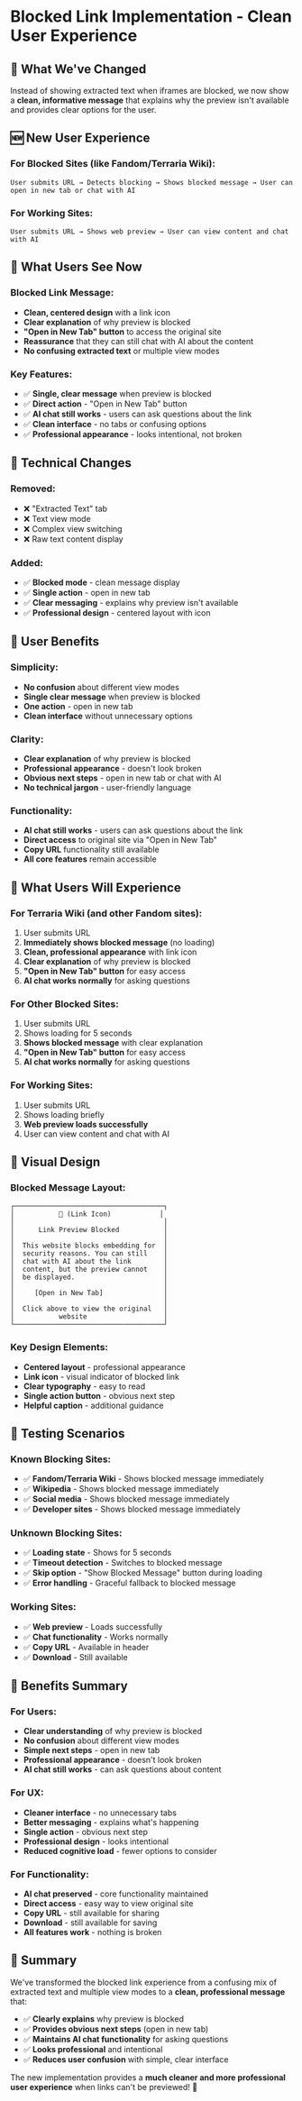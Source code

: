 # Blocked Link Implementation - Clean User Experience

## 🎯 What We've Changed

Instead of showing extracted text when iframes are blocked, we now show a **clean, informative message** that explains why the preview isn't available and provides clear options for the user.

## 🆕 New User Experience

### For Blocked Sites (like Fandom/Terraria Wiki):

```
User submits URL → Detects blocking → Shows blocked message → User can open in new tab or chat with AI
```

### For Working Sites:

```
User submits URL → Shows web preview → User can view content and chat with AI
```

## 🎨 What Users See Now

### Blocked Link Message:

- **Clean, centered design** with a link icon
- **Clear explanation** of why preview is blocked
- **"Open in New Tab" button** to access the original site
- **Reassurance** that they can still chat with AI about the content
- **No confusing extracted text** or multiple view modes

### Key Features:

- ✅ **Single, clear message** when preview is blocked
- ✅ **Direct action** - "Open in New Tab" button
- ✅ **AI chat still works** - users can ask questions about the link
- ✅ **Clean interface** - no tabs or confusing options
- ✅ **Professional appearance** - looks intentional, not broken

## 🔧 Technical Changes

### Removed:

- ❌ "Extracted Text" tab
- ❌ Text view mode
- ❌ Complex view switching
- ❌ Raw text content display

### Added:

- ✅ **Blocked mode** - clean message display
- ✅ **Single action** - open in new tab
- ✅ **Clear messaging** - explains why preview isn't available
- ✅ **Professional design** - centered layout with icon

## 🎯 User Benefits

### Simplicity:

- **No confusion** about different view modes
- **Single clear message** when preview is blocked
- **One action** - open in new tab
- **Clean interface** without unnecessary options

### Clarity:

- **Clear explanation** of why preview is blocked
- **Professional appearance** - doesn't look broken
- **Obvious next steps** - open in new tab or chat with AI
- **No technical jargon** - user-friendly language

### Functionality:

- **AI chat still works** - users can ask questions about the link
- **Direct access** to original site via "Open in New Tab"
- **Copy URL** functionality still available
- **All core features** remain accessible

## 🚀 What Users Will Experience

### For Terraria Wiki (and other Fandom sites):

1. User submits URL
2. **Immediately shows blocked message** (no loading)
3. **Clean, professional appearance** with link icon
4. **Clear explanation** of why preview is blocked
5. **"Open in New Tab" button** for easy access
6. **AI chat works normally** for asking questions

### For Other Blocked Sites:

1. User submits URL
2. Shows loading for 5 seconds
3. **Shows blocked message** with clear explanation
4. **"Open in New Tab" button** for easy access
5. **AI chat works normally** for asking questions

### For Working Sites:

1. User submits URL
2. Shows loading briefly
3. **Web preview loads successfully**
4. User can view content and chat with AI

## 🎨 Visual Design

### Blocked Message Layout:

```
┌─────────────────────────────────────┐
│           🔗 (Link Icon)            │
│                                     │
│      Link Preview Blocked           │
│                                     │
│  This website blocks embedding for  │
│  security reasons. You can still    │
│  chat with AI about the link        │
│  content, but the preview cannot    │
│  be displayed.                      │
│                                     │
│     [Open in New Tab]               │
│                                     │
│  Click above to view the original   │
│           website                   │
└─────────────────────────────────────┘
```

### Key Design Elements:

- **Centered layout** - professional appearance
- **Link icon** - visual indicator of blocked link
- **Clear typography** - easy to read
- **Single action button** - obvious next step
- **Helpful caption** - additional guidance

## 🧪 Testing Scenarios

### Known Blocking Sites:

- ✅ **Fandom/Terraria Wiki** - Shows blocked message immediately
- ✅ **Wikipedia** - Shows blocked message immediately
- ✅ **Social media** - Shows blocked message immediately
- ✅ **Developer sites** - Shows blocked message immediately

### Unknown Blocking Sites:

- ✅ **Loading state** - Shows for 5 seconds
- ✅ **Timeout detection** - Switches to blocked message
- ✅ **Skip option** - "Show Blocked Message" button during loading
- ✅ **Error handling** - Graceful fallback to blocked message

### Working Sites:

- ✅ **Web preview** - Loads successfully
- ✅ **Chat functionality** - Works normally
- ✅ **Copy URL** - Available in header
- ✅ **Download** - Still available

## 🎉 Benefits Summary

### For Users:

- **Clear understanding** of why preview is blocked
- **No confusion** about different view modes
- **Simple next steps** - open in new tab
- **Professional appearance** - doesn't look broken
- **AI chat still works** - can ask questions about content

### For UX:

- **Cleaner interface** - no unnecessary tabs
- **Better messaging** - explains what's happening
- **Single action** - obvious next step
- **Professional design** - looks intentional
- **Reduced cognitive load** - fewer options to consider

### For Functionality:

- **AI chat preserved** - core functionality maintained
- **Direct access** - easy way to view original site
- **Copy URL** - still available for sharing
- **Download** - still available for saving
- **All features work** - nothing is broken

## 🎯 Summary

We've transformed the blocked link experience from a confusing mix of extracted text and multiple view modes to a **clean, professional message** that:

- ✅ **Clearly explains** why preview is blocked
- ✅ **Provides obvious next steps** (open in new tab)
- ✅ **Maintains AI chat functionality** for asking questions
- ✅ **Looks professional** and intentional
- ✅ **Reduces user confusion** with simple, clear interface

The new implementation provides a **much cleaner and more professional user experience** when links can't be previewed! 🚀
